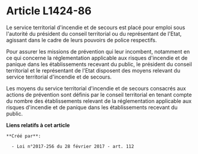 # Article L1424-86

Le service territorial d'incendie et de secours est placé pour emploi sous l'autorité du président du conseil territorial ou
du représentant de l'Etat, agissant dans le cadre de leurs pouvoirs de police respectifs.

Pour assurer les missions de prévention qui leur incombent, notamment en ce qui concerne la réglementation applicable aux
risques d'incendie et de panique dans les établissements recevant du public, le président du conseil territorial et le
représentant de l'Etat disposent des moyens relevant du service territorial d'incendie et de secours.

Les moyens du service territorial d'incendie et de secours consacrés aux actions de prévention sont définis par le conseil
territorial en tenant compte du nombre des établissements relevant de la réglementation applicable aux risques d'incendie et
de panique dans les établissements recevant du public.

**Liens relatifs à cet article**

	**Créé par**:

	  - Loi n°2017-256 du 28 février 2017 - art. 112
